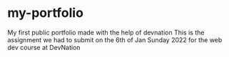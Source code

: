 # my-portfolio
My first public portfolio made with the help of devnation
This is the assignment we had to submit on the 6th of Jan Sunday 2022 for the web dev course at DevNation 
